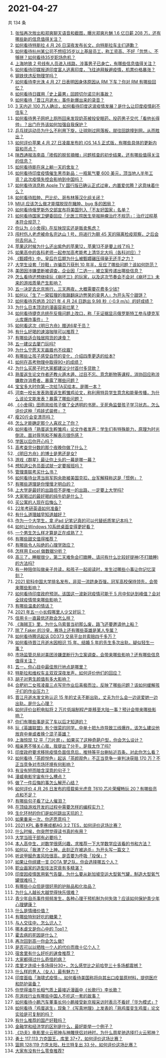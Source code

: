 # 2021-04-27

共 134 条

<!-- BEGIN -->
<!-- 最后更新时间 Tue Apr 27 2021 14:00:58 GMT+0800 (China Standard Time) -->

1. [张恒再次放出和郑爽聊天语音和截图，曝光郑爽片酬 1.6 亿日薪 208
   万，还有哪些新的信息值得关注？](https://www.zhihu.com/question/456689667)
2. [如何看待特斯拉 4 月 26 日深夜发布长文，向特斯拉车主们道歉？](https://www.zhihu.com/question/456750609)
3. [如何看待杭州某公司不想招35岁以上基层员工，称工资高、不好「忽悠」、不够拼？如何看待35岁职场危机？](https://www.zhihu.com/question/456103378)
4. [上海地铁 2
   号线有人员进入线路，涉事男子已身亡，有哪些信息值得关注？](https://www.zhihu.com/question/456666009)
5. [如何看待印媒报道印度富人逃离印度，飞往迪拜躲避疫情，机票价格暴涨？](https://www.zhihu.com/question/456507428)
6. [钢铁侠违反物理学吗？](https://www.zhihu.com/question/278556408)
7. [如何看待李光洙 4 月 27 日表明因身体原因从 RM 下车？你对 RM
   有哪些回忆？](https://www.zhihu.com/question/456761112)
8. [如何看待日媒用「史上最悪」回顾切尔诺贝利事故？](https://www.zhihu.com/question/456713294)
9. [如何看待「晋江月逝水」事件新爆出来的录音？](https://www.zhihu.com/question/456698766)
10. [3 天内近 100
    万人确诊，如何看待印度这波疫情发展？是什么让印度疫情刹不住车？](https://www.zhihu.com/question/456445443)
11. [如何看待男子网吧上厕所回来发现奶茶被投安眠药，投药男子交代「看他长得帅」？出门在外该如何加强自我保护？](https://www.zhihu.com/question/456477743)
12. [乒乓球运动员为什么不利用下旋，让球刚过网落板，就往回跳撞到网，从而胜出？](https://www.zhihu.com/question/453888891)
13. [如何评价苹果 4 月 27 日凌晨发布的 iOS 14.5
    正式版，有哪些具体的更新内容和亮点？](https://www.zhihu.com/question/456432980)
14. [陕西通报洛南县「掺假的脱贫摘帽」问题核查的初步结果，还有哪些值得关注的信息？](https://www.zhihu.com/question/456741134)
15. [如何看待能在床上躺一天的舍友？](https://www.zhihu.com/question/318657086)
16. [如何看待印度疫情催生黑市新品：一瓶氧气要 600
    美元，顶当地人半年工资？此次疫情失控会影响到中国吗？](https://www.zhihu.com/question/456762173)
17. [如何看待消息称 Apple TV
    国行版已确认正式过审，内置爱优腾？这意味着什么？](https://www.zhihu.com/question/456604493)
18. [如何看待脸肿、巴比伦、哥布林等汉化组关闭？](https://www.zhihu.com/question/456409506)
19. [MIUI 应该怎么做才能摆脱现在臃肿、bug 多的困局？](https://www.zhihu.com/question/453584579)
20. [如何看待俄罗斯外交部宣布将美国列入「不友好国家」名单？](https://www.zhihu.com/question/456613035)
21. [如何看待国家卫健委回应「北医三院医生举报肿瘤治疗不规范」：治疗过程基本符合规范？](https://www.zhihu.com/question/456788283)
22. [你认为《小舍得》在反映现实还是贩卖焦虑？](https://www.zhihu.com/question/456153655)
23. [闯村伤人老虎被命名完达山 1 号，将进行为期 45
    天的隔离检疫观察，之后会何去何从？](https://www.zhihu.com/question/456624777)
24. [苹果这时候为什么还出紫色的苹果12，苹果13不是要上线了吗？](https://www.zhihu.com/question/455759423)
25. [如果高中的各科老师一起参加高考能考上清华北大吗（各科对应）?](https://www.zhihu.com/question/443860742)
26. [《甄嬛传》中，皇后在后期为什么被甄嬛碾压得毫无还手之力？](https://www.zhihu.com/question/372451881)
27. [大学生设套「炒鞋」诈骗百万获刑 10
    年半，反应了哪些问题？该如何防范？](https://www.zhihu.com/question/456264816)
28. [美团因涉嫌垄断被调查，企业因「二选一」被立案传递出哪些信息？](https://www.zhihu.com/question/456679965)
29. [怎么看待还想继续玩《崩坏三》的玩家，以及这次节奏会不会对《崩坏三》未来的游戏质量产生影响？](https://www.zhihu.com/question/456146615)
30. [五一决定去北京旅行，三天两夜，大概需要花费多少钱?](https://www.zhihu.com/question/452999311)
31. [如何以「生了一窝狐狸的我踹翻床边憋笑的臭男人」为开头写个甜饼？](https://www.zhihu.com/question/443320738)
32. [如何看待苏炳添 2021 年 4 月 24 日跑出 9.98 秒（-0.9
    m/s）的好成绩？](https://www.zhihu.com/question/456330592)
33. [为什么日本顶流的漫画容易烂尾？](https://www.zhihu.com/question/453824776)
34. [如何看待捷克总统在反俄问题上改口，称「无证据显示俄罗斯特工参与捷克军火库爆炸事件」？](https://www.zhihu.com/question/456597533)
35. [如何看这次《明日方舟》赠送6星干员？](https://www.zhihu.com/question/456351151)
36. [有什么好喝的速溶咖啡可以推荐？](https://www.zhihu.com/question/37443576)
37. [有哪些适合独居囤货的速食？](https://www.zhihu.com/question/56232173)
38. [五一建议去厦门玩吗?](https://www.zhihu.com/question/453383538)
39. [为什么宁愿天天画眉也不纹眉?](https://www.zhihu.com/question/360168698)
40. [有哪些让孩子感受自然的变化，介绍四季更迭的绘本?](https://www.zhihu.com/question/454232049)
41. [如何在高考物理中取得90+的成绩？](https://www.zhihu.com/question/25215043)
42. [为什么买房子时大家都建议少付首付多贷款？](https://www.zhihu.com/question/311795004)
43. [熟蛋返生论文作者还教火遁木遁、过目不忘、意念断物等课程，消协回应称涉嫌欺诈消费者，暴露了哪些问题？](https://www.zhihu.com/question/456780003)
44. [宝宝多大时你第一次给TA买绘本，是哪一本？](https://www.zhihu.com/question/453284843)
45. [河南一校长发表熟蛋返生孵雏鸡论文，称利用特异学生意念和能量传播，为什么该论文能发表？暴露了哪些问题？](https://www.zhihu.com/question/456600672)
46. [《小舍得》田雨岚给孩子做了全透明的书房，无死角监督孩子学习状态，怎么评价这种「鸡娃式装修」？](https://www.zhihu.com/question/456247026)
47. [瘦20斤会变漂亮吗？](https://www.zhihu.com/question/392591592)
48. [怎么才能确定那个人喜欢上了你？](https://www.zhihu.com/question/455880516)
49. [如何看待「熟蛋返生孵雏鸡」论文作者发声：学生们有特殊能力，原理为时光倒流，面对辱骂和不解表示很伤感？](https://www.zhihu.com/question/456639794)
50. [学医以后你开心吗？](https://www.zhihu.com/question/455333738)
51. [高考查完分数的那个夜晚你做了什么？](https://www.zhihu.com/question/307719606)
52. [《明日方舟》的博士是男还是女?](https://www.zhihu.com/question/455768029)
53. [游戏《群星》最让你上头的一幕是哪一幕？](https://www.zhihu.com/question/390050378)
54. [想知道公务员面试就一定要报班吗？](https://www.zhihu.com/question/437000541)
55. [管理类联考买什么书？](https://www.zhihu.com/question/372317129)
56. [如何看待台湾当局军购余款被美国克扣，台军解释称这是「惯例」？](https://www.zhihu.com/question/456602898)
57. [有哪些道理是你慢慢才明白的？](https://www.zhihu.com/question/370392243)
58. [上大学是最好的出路但不是唯一的出路，一定要上大学吗?](https://www.zhihu.com/question/450330610)
59. [大家喝过的最好喝的纯牛奶是什么？](https://www.zhihu.com/question/37973170)
60. [买公寓的人现在后悔么？](https://www.zhihu.com/question/292382327)
61. [22年考研英语如何准备?](https://www.zhihu.com/question/355827400)
62. [有什么道理越早知道越好？](https://www.zhihu.com/question/431287807)
63. [作为一个大学生，拿 iPad 记笔记真的可以代替纸质笔记本吗？](https://www.zhihu.com/question/304770209)
64. [如何让Windows 10系统桌面变得更好看？](https://www.zhihu.com/question/45120814)
65. [一个男生怎么样才算是正在成熟了？](https://www.zhihu.com/question/431134549)
66. [有哪些甜文值得推荐？](https://www.zhihu.com/question/355515763)
67. [有哪些令人叫绝的心理学效应？](https://www.zhihu.com/question/20357247)
68. [怎样用 Excel 做数据分析？](https://www.zhihu.com/question/19754722)
69. [高三了，睡眠很少，第二天难免会打瞌睡，请问有什么比较好提神(不打瞌睡)的方法吗?](https://www.zhihu.com/question/309565178)
70. [有一种陪伴叫做亲子共读，和孩子一起阅读时，发生过哪些小事让你记忆深刻？](https://www.zhihu.com/question/454403577)
71. [2021
    软科中国大学排名发布，非双一流跻身百强，冠军高校保持领先，会带来哪些影响？](https://www.zhihu.com/question/456588330)
72. [如何看待印度政府预测，该国这一波新冠疫情可能于 5
    月中旬达到峰值？会对全球疫情带来哪些影响？](https://www.zhihu.com/question/456604776)
73. [有哪些温柔的情话？](https://www.zhihu.com/question/445829954)
74. [2021 年五一小长假哪里人少又好玩？](https://www.zhihu.com/question/454525882)
75. [信用卡一直最低还款会怎么样？](https://www.zhihu.com/question/448302850)
76. [《海贼王》里，为什么乌索普当初那么废，路飞还要邀请他上船？](https://www.zhihu.com/question/456294379)
77. [除了 Faker 的沙皇，赛场上还有哪些英雄是某人专属？](https://www.zhihu.com/question/443771037)
78. [如何看待腾讯起诉 DD373 交易平台并索赔四千多万？](https://www.zhihu.com/question/453578487)
79. [如何看待晋江月逝水因相识 15 年、结婚 5
    年的先生多次出轨，疑似轻生一事？](https://www.zhihu.com/question/456456779)
80. [市场监管总局对美团涉嫌垄断行为立案调查，会带来哪些影响？还有哪些信息值得关注？](https://www.zhihu.com/question/456670358)
81. [五一，你心目中最佳旅行地点是哪里？](https://www.zhihu.com/question/453601967)
82. [特斯拉和维权车主双双深夜发声，如何评价他们的回应？](https://www.zhihu.com/question/456587915)
83. [胡子对男生颜值有多大影响？](https://www.zhihu.com/question/294511640)
84. [合肥初二女孩凌晨三点写完作业后喜极而泣，反映了哪些问题？该如何缓解孩子们的作业压力？](https://www.zhihu.com/question/456173619)
85. [晋江月逝水发文称认识 15
    年的丈夫不断出轨，丈夫为什么会一边说爱她一边出轨，是什么心理？](https://www.zhihu.com/question/456437104)
86. [如何评价台积电拟将 2
    万片低端制程产能移至大陆一事？预计会带来哪些影响？](https://www.zhihu.com/question/456306249)
87. [你们有哪些事是买了车以后才知道的？](https://www.zhihu.com/question/31086102)
88. [玩《英雄联盟》有个很菜的同学，中单十把九炸导致三线爆炸，该怎么建议他放弃中单或者换个混子英雄？](https://www.zhihu.com/question/452787061)
89. [上海惊现 12
    平「刀片房」，如果买了这种奇葩户型，你会怎么设计？](https://www.zhihu.com/question/455743955)
90. [相亲男不够关心我，我提出了分手，是我太作了吗?](https://www.zhihu.com/question/455591381)
91. [印度政府要求移除疫情负面信息后，推特等平台删帖近百条，对此你怎么看？](https://www.zhihu.com/question/456608680)
92. [如何看待「茶颜悦色」起诉「茶颜观色」不正当竞争一审判决获赔 170
    万？不正当竞争对市场环境有何影响？](https://www.zhihu.com/question/456611975)
93. [有没有短而暗含深意的句子？](https://www.zhihu.com/question/443439850)
94. [漫威电影宇宙有什么槽点？](https://www.zhihu.com/question/305191364)
95. [做了一件后悔的事怎么解开心结？](https://www.zhihu.com/question/300531451)
96. [如何评价 4 月 26 日发布的搭载紫光虎贲 T610 芯片荣耀畅玩
    20？有哪些亮点和不足？](https://www.zhihu.com/question/456604855)
97. [有哪些句子看了让人催泪？](https://www.zhihu.com/question/448927565)
98. [在顶级游戏开发的过程中需要怎样的编程实力？](https://www.zhihu.com/question/57582995)
99. [生化环材的你们是如何跳出天坑的？](https://www.zhihu.com/question/453870771)
100. [如果重来一次，你还愿意吗？](https://www.zhihu.com/question/455152927)
101. [2021 KPL 春季赛成都AG 3:2
     TES，如何评价这场比赛？](https://www.zhihu.com/question/456536490)
102. [什么时候，你突然觉得读书真的有用？](https://www.zhihu.com/question/453740380)
103. [大学当班干部有必要吗？](https://www.zhihu.com/question/295922396)
104. [本人高中生，对数学很感兴趣，求推荐一下大学数学应该看的书和方法？](https://www.zhihu.com/question/444606417)
105. [如何以「我渣了个上神，此刻正在被追杀」为开头写一篇文？](https://www.zhihu.com/question/454304575)
106. [听说甲醛危害风险很高，是否要为呼吸「投保」?](https://www.zhihu.com/question/455436050)
107. [如果让你组建一支 DOTA 梦之队，你会选择哪五个人？](https://www.zhihu.com/question/456091208)
108. [职业画家的造型技法究竟有多精湛？](https://www.zhihu.com/question/273919371)
109. [印度因疫情医用氧气告罄，为什么要从新加坡空运大型氧气罐，制造大型氧气罐很难吗？](https://www.zhihu.com/question/456462365)
110. [有哪些小众但是很好用的护肤品和化妆品？](https://www.zhihu.com/question/29732330)
111. [为什么人越长大越觉得快乐很难？](https://www.zhihu.com/question/454683034)
112. [青少年自杀事件频频发生，各种心理干预机制为何失效？应该如何保护青少年心理健康？](https://www.zhihu.com/question/456598363)
113. [什么是情绪价值？](https://www.zhihu.com/question/326968879)
114. [有哪些特别好吃的糖果？](https://www.zhihu.com/question/22631051)
115. [与人交往中，怎么识人？](https://www.zhihu.com/question/325225784)
116. [哪本虐文是你心中的 Top1？](https://www.zhihu.com/question/419593520)
117. [霍去病的死因是什么？](https://www.zhihu.com/question/23393068)
118. [再次回到高一你会怎么做?](https://www.zhihu.com/question/453799112)
119. [是否可以以牺牲一个人的代价而救十亿个人？](https://www.zhihu.com/question/382523269)
120. [宿舍里有什么好吃的速食推荐？](https://www.zhihu.com/question/451613847)
121. [大家都得过什么奇怪的病？](https://www.zhihu.com/question/55665638)
122. [库里才连续十多场得分30+，怎么感觉比之前哈登三十多场都震撼？](https://www.zhihu.com/question/455753569)
123. [什么样的男人（女人）最有魅力？](https://www.zhihu.com/question/19586915)
124. [印度面临「海啸式疫情」，如何看待美国称将向其出口疫苗原材料，提供医疗和防护装备？](https://www.zhihu.com/question/456591873)
125. [你觉得谁在长相气质上最接近漫画中《长歌行》李长歌？](https://www.zhihu.com/question/454037694)
126. [在游戏行业有哪些中国人不吃这一套的故事？](https://www.zhihu.com/question/454517038)
127. [如何看待小鹏汽车董事长何小鹏接受新京报采访时表示不看好「华为模式」?](https://www.zhihu.com/question/455998211)
128. [如何看待「鸡蛋返生」现象？《写真地理》上发表的「熟鸡蛋变生鸡蛋」论文实验是可复制的吗？](https://www.zhihu.com/question/456600264)
129. [有什么推荐的国产好鞋吗？](https://www.zhihu.com/question/452510931)
130. [金融学和经济学的区别是什么，最好能举一个例子？](https://www.zhihu.com/question/390824448)
131. [《功夫》电影里火云邪神与神雕侠侣对峙时，为什么周星驰选择打火云邪神？](https://www.zhihu.com/question/29221858)
132. [勇士 117:113 力克国王，库里
     37+7，如何评价这场比赛？](https://www.zhihu.com/question/456599678)
133. [篮网 128:119 力克太阳，杜兰特复出 33
     分，如何评价这场比赛？](https://www.zhihu.com/question/456583132)
134. [大家有没有什么零食推荐?](https://www.zhihu.com/question/448037173)

<!-- END -->
